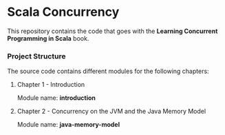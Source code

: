Scala Concurrency
=====================

This repository contains the code that goes with the **Learning Concurrent Programming in Scala** book.

### Project Structure

The source code contains different modules for the following chapters:

1. Chapter 1 - Introduction

    Module name: **introduction**

2. Chapter 2 - Concurrency on the JVM and the Java Memory Model

	Module name: **java-memory-model**
